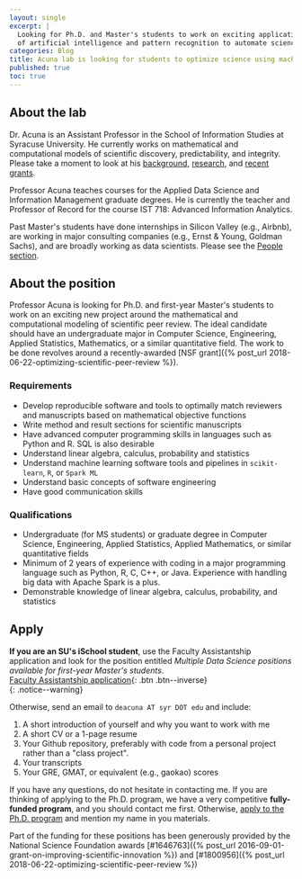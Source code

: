 ```yaml
---
layout: single
excerpt: |
  Looking for Ph.D. and Master's students to work on exciting applications
  of artificial intelligence and pattern recognition to automate science.
categories: Blog
title: Acuna lab is looking for students to optimize science using machine learning
published: true
toc: true
---
```


## About the lab

Dr. Acuna is an Assistant Professor in the School of Information Studies 
at Syracuse University. He currently
works on mathematical and computational models of scientific discovery, predictability,
and integrity. Please take a moment to look
at his [background](/about/), [research](/research/), and [recent grants](/funding/).

Professor Acuna teaches courses for the 
Applied Data Science 
and Information Management graduate degrees. He is currently the teacher and Professor of Record for 
the course IST 718: Advanced Information Analytics.

Past Master's students have done internships in Silicon Valley (e.g., Airbnb), 
are working in major consulting companies (e.g., Ernst & Young,  Goldman Sachs), and are 
broadly working as data scientists. Please see the [People section](/people/). 

## About the position
 
Professor Acuna is looking for Ph.D. and first-year Master's students to work on an exciting new project
around the mathematical and computational modeling of scientific peer review. The ideal candidate 
should have an undergraduate major in Computer Science, Engineering, Applied Statistics, Mathematics, 
or a similar quantitative field. The work to be done revolves around a recently-awarded 
[NSF grant]({% post_url 2018-06-22-optimizing-scientific-peer-review %}).


### Requirements

- Develop reproducible software and tools to optimally match reviewers and manuscripts based on
 mathematical objective functions
- Write method and result sections for scientific manuscripts
- Have advanced computer programming skills in languages such as Python and R. SQL is also
desirable
- Understand linear algebra, calculus, probability and statistics
- Understand machine learning software tools and pipelines in `scikit-learn`, `R`, or `Spark ML`
- Understand basic concepts of software engineering
- Have good communication skills

### Qualifications

- Undergraduate (for MS students) or graduate degree in Computer Science, Engineering, 
Applied Statistics, Applied Mathematics, or similar quantitative fields
- Minimum of 2 years of experience with coding in a major programming language such as 
Python, R, C, C++, or Java. Experience with handling big data with Apache Spark is a plus.
- Demonstrable knowledge of linear algebra, calculus, probability, and statistics


## Apply

__If you are an SU's iSchool student__, use the Faculty Assistantship application and look for the position entitled 
_Multiple Data Science positions available for first-year Master's students_.  
[Faculty Assistantship application](https://fa.ischool.syr.edu/apply/7d443db3-605a-420c-8771-1199e312d587/){: .btn .btn--inverse}  
{: .notice--warning}

Otherwise, send an email to `deacuna AT syr DOT edu` and include:
1. A short introduction of yourself and why you want to work with me
1. A short CV or a 1-page resume
1. Your Github repository, preferably with code from a personal project rather than a "class project".
1. Your transcripts
1. Your GRE, GMAT, or equivalent (e.g., gaokao) scores

If you have any questions, do not hesitate in contacting me. 
If you are thinking of applying to the Ph.D. program, we have a very competitive __fully-funded program__, and you
should contact me first. Otherwise, 
[apply to the Ph.D. program](https://ischool.syr.edu/admissions/checklists/phd-checklist/) 
and mention my name in you materials.

Part of the funding for these positions has been generously provided by the National Science Foundation awards 
[#1646763]({% post_url 2016-09-01-grant-on-improving-scientific-innovation %}) and [#1800956]({% post_url 2018-06-22-optimizing-scientific-peer-review %})
